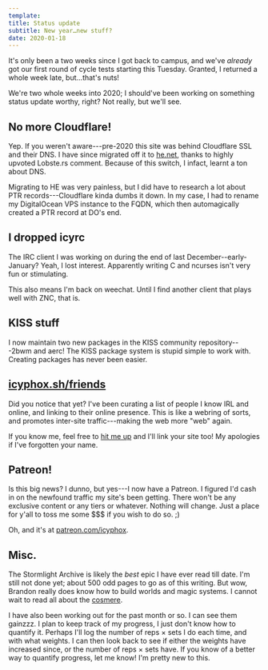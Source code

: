 ```yaml
---
template:
title: Status update
subtitle: New year…new stuff?
date: 2020-01-18
---
```


It's only been a two weeks since I got back to campus, and we've
_already_ got our first round of cycle tests starting this Tuesday.
Granted, I returned a whole week late, but...that's nuts!

We're two whole weeks into 2020; I should've been working on something
status update worthy, right? Not really, but we'll see.

## No more Cloudflare!

Yep. If you weren't aware---pre-2020 this site was behind Cloudflare
SSL and their DNS. I have since migrated off it to
[he.net](https://he.net), thanks to highly upvoted Lobste.rs comment.
Because of this switch, I infact, learnt a ton about DNS.

Migrating to HE was very painless, but I did have to research a lot
about PTR records---Cloudflare kinda dumbs it down. In my case, I had to
rename my DigitalOcean VPS instance to the FQDN, which then
automagically created a PTR record at DO's end.

## I dropped icyrc

The IRC client I was working on during the end of last
December--early-January? Yeah, I lost interest. Apparently writing C and
ncurses isn't very fun or stimulating.

This also means I'm back on weechat. Until I find another client that
plays well with ZNC, that is.

## KISS stuff

I now maintain two new packages in the KISS community repository---2bwm
and aerc! The KISS package system is stupid simple to work with. Creating
packages has never been easier.

## [icyphox.sh/friends](/friends)

Did you notice that yet? I've been curating a list of people I know IRL
and online, and linking to their online presence. This is like a webring
of sorts, and promotes inter-site traffic---making the web more "web"
again.

If you know me, feel free to [hit me up](/about#contact) and I'll link
your site too! My apologies if I've forgotten your name.

## Patreon!

Is this big news? I dunno, but yes---I now have a Patreon. I figured I'd
cash in on the newfound traffic my site's been getting. There won't be
any exclusive content or any tiers or whatever. Nothing will change.
Just a place for y'all to toss me some $$$ if you wish to do so. ;)

Oh, and it's at [patreon.com/icyphox](https://patreon.com/icyphox).

## Misc.

The Stormlight Archive is likely the _best_ epic I have ever read till
date. I'm still not done yet; about 500 odd pages to go as of this
writing. But wow, Brandon really does know how to build worlds and magic
systems. I cannot wait to read all about the
[cosmere](https://coppermind.net/wiki/Cosmere).

I have also been working out for the past month or so. I can see them
gainzzz. I plan to keep track of my progress, I just don't know how to
quantify it. Perhaps I'll log the number of reps × sets I do each time,
and with what weights. I can then look back to see if either the weights
have increased since, or the number of reps × sets have. If you know of
a better way to quantify progress, let me know! I'm pretty new to this.
